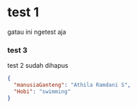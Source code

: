 # test 1
gatau ini ngetest aja
### test 3
test 2 sudah dihapus

```json
{
  "manusiaGanteng": "Athila Ramdani S",
  "Hobi": "swimming"
}
